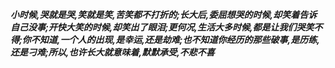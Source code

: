 ***小时候,哭就是哭,笑就是笑,苦笑都不打折的;长大后,委屈想哭的时候,却笑着告诉自己没事;开快大笑的时候,却笑出了眼泪;更何况,生活大多时候,都是让我们哭笑不得;你不知道,一个人的出现,是幸运,还是劫难;也不知道你经历的那些破事,是历练,还是刁难;所以,也许长大就意味着,默默承受,不悲不喜***